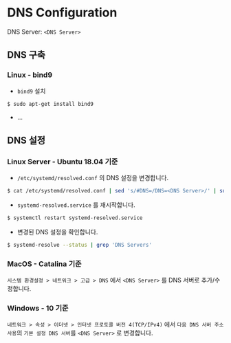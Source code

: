 # DNS Configuration
DNS Server: `<DNS Server>`

## DNS 구축

### Linux - bind9
* `bind9` 설치
```sh
$ sudo apt-get install bind9
```

* ...

## DNS 설정

### Linux Server - Ubuntu 18.04 기준
* `/etc/systemd/resolved.conf` 의 DNS 설정을 변경합니다.
```sh
$ cat /etc/systemd/resolved.conf | sed 's/#DNS=/DNS=<DNS Server>/' | sudo tee /etc/systemd/resolved.conf
```

* `systemd-resolved.service` 를 재시작합니다.
```sh
$ systemctl restart systemd-resolved.service
```

* 변경된 DNS 설정을 확인합니다.
```sh
$ systemd-resolve --status | grep 'DNS Servers'
```

### MacOS - Catalina 기준
`시스템 환경설정 > 네트워크 > 고급 > DNS` 에서 `<DNS Server>` 를 DNS 서버로 추가/수정합니다.

### Windows - 10 기준
`네트워크 > 속성 > 이더넷 > 인터넷 프로토콜 버전 4(TCP/IPv4)` 에서 `다음 DNS 서버 주소 사용`의 `기본 설정 DNS 서버`를 `<DNS Server>` 로 변경합니다.
